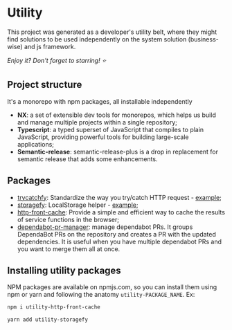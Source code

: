 # Utility

This project was generated as a developer's utility belt, where they might find solutions to be used independently on the system solution (business-wise) and js framework.


*Enjoy it? Don't forget to starring! ⭐*


## Project structure

It's a monorepo with npm packages, all installable independently

- **NX**: a set of extensible dev tools for monorepos, which helps us build and manage multiple projects within a single repository;
- **Typescript**: a typed superset of JavaScript that compiles to plain JavaScript, providing powerful tools for building large-scale applications;
- **Semantic-release**: semantic-release-plus is a drop in replacement for semantic release that adds some enhancements.

## Packages

- [trycatchfy](./packages/trycatchfy/README.md): Standardize the way you try/catch HTTP request - [example](https://github.com/tassioFront/frontend-pattern/blob/main/src/hooks/useGetGHInfoByUserName/useGetGHInfoByUserName.ts#L47);
- [storagefy](./packages/storagefy/README.md): LocalStorage helper - [example](https://github.com/tassioFront/frontend-pattern/blob/main/src/helpers/useInfo.ts#L6);
- [http-front-cache](./packages/http-front-cache/README.md): Provide a simple and efficient way to cache the results of service functions in the browser;
- [dependabot-pr-manager](./packages/dependabot-pr-manager/README.md): manage dependabot PRs. It groups DependaBot PRs on the repository and creates a PR with the updated dependencies. It is useful when you have multiple dependabot PRs and you want to merge them all at once.

## Installing utility packages

NPM packages are available on npmjs.com, so you can install them using npm or yarn and following the anatomy `utility-PACKAGE_NAME`. Ex:

```bash
npm i utility-http-front-cache
```

```bash
yarn add utility-storagefy
```
